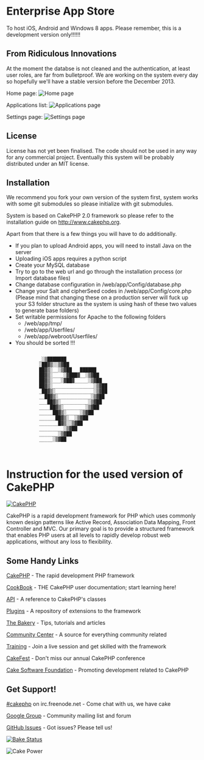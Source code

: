 Enterprise App Store
==================

To host iOS, Android and Windows 8 apps. Please remember, this is a development version only!!!!!!

From Ridiculous Innovations
---

At the moment the databse is not cleaned and the authentication, at least user roles, are far from bulletproof.
We are working on the system every day so hopefully we'll have a stable version before the December 2013.

Home page:
<img src="https://raw.github.com/Ridiculous-Innovations/EnterpriseAppStore/master/_orig/screens/screen1.jpg" alt="Home page" />

Applications list:
<img src="https://raw.github.com/Ridiculous-Innovations/EnterpriseAppStore/master/_orig/screens/screen2.jpg" alt="Applications page" />

Settings page:
<img src="https://raw.github.com/Ridiculous-Innovations/EnterpriseAppStore/master/_orig/screens/screen3.jpg" alt="Settings page" />



License
---
License has not yet been finalised. The code should not be used in any way for any commercial project. Eventually this system will be probably distributed under an MIT license.

Installation
---

We recommend you fork your own version of the system first, system works with some git submodules so please initialize with git submodules.

System is based on CakePHP 2.0 framework so please refer to the installation guide on http://www.cakephp.org.


Apart from that there is a few things you will have to do additionally.

* If you plan to upload Android apps, you will need to install Java on the server
* Uploading iOS apps requires a python script
* Create your MySQL database
* Try to go to the web url and go through the installation process (or Import database files)
* Change database configuration in /web/app/Config/database.php
* Change your Salt and cipherSeed codes in /web/app/Config/core.php (Please mind that changing these on a production server will fuck up your S3 folder structure as the system is using hash of these two values to generate base folders)
* Set writable permissions for Apache to the following folders
   - /web/app/tmp/
   - /web/app/Userfiles/
   - /web/app/webroot/Userfiles/
* You should be sorted !!!


```

			_░▒███████
			░██▓▒░░▒▓██
			██▓▒░__░▒▓██___██████
			██▓▒░____░▓███▓__░▒▓██
			██▓▒░___░▓██▓_____░▒▓██
			██▓▒░_______________░▒▓██
			_██▓▒░______________░▒▓██
			__██▓▒░____________░▒▓██
			___██▓▒░__________░▒▓██
			____██▓▒░________░▒▓██
			_____██▓▒░_____░▒▓██
			______██▓▒░__░▒▓██
			_______█▓▒░░▒▓██
			_________░▒▓██
			_______░▒▓██
			_____░▒▓██
			
			
```


Instruction for the used version of CakePHP
=======

[![CakePHP](http://cakephp.org/img/cake-logo.png)](http://www.cakephp.org)

CakePHP is a rapid development framework for PHP which uses commonly known design patterns like Active Record, Association Data Mapping, Front Controller and MVC.
Our primary goal is to provide a structured framework that enables PHP users at all levels to rapidly develop robust web applications, without any loss to flexibility.

Some Handy Links
----------------

[CakePHP](http://www.cakephp.org) - The rapid development PHP framework

[CookBook](http://book.cakephp.org) - THE CakePHP user documentation; start learning here!

[API](http://api.cakephp.org) - A reference to CakePHP's classes

[Plugins](http://plugins.cakephp.org/) - A repository of extensions to the framework

[The Bakery](http://bakery.cakephp.org) - Tips, tutorials and articles

[Community Center](http://community.cakephp.org) - A source for everything community related

[Training](http://training.cakephp.org) - Join a live session and get skilled with the framework

[CakeFest](http://cakefest.org) - Don't miss our annual CakePHP conference

[Cake Software Foundation](http://cakefoundation.org) - Promoting development related to CakePHP

Get Support!
------------

[#cakephp](http://webchat.freenode.net/?channels=#cakephp) on irc.freenode.net - Come chat with us, we have cake

[Google Group](https://groups.google.com/group/cake-php) - Community mailing list and forum

[GitHub Issues](https://github.com/cakephp/cakephp/issues) - Got issues? Please tell us!

[![Bake Status](https://secure.travis-ci.org/cakephp/cakephp.png?branch=master)](http://travis-ci.org/cakephp/cakephp)

![Cake Power](https://raw.github.com/cakephp/cakephp/master/lib/Cake/Console/Templates/skel/webroot/img/cake.power.gif)

